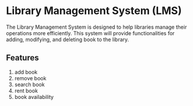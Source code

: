 # Library Management System (LMS)
The Library Management System is designed to help libraries manage their operations more efficiently. This system will provide functionalities for adding, modifying, and deleting book to the library.

## Features
1. add book 
2. remove book 
3. search book
4. rent book
5. book availability


